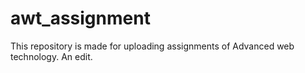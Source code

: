 # awt_assignment
This repository is made for uploading assignments of Advanced web technology.
An edit.
